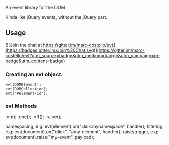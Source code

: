 An event library for the DOM

Kinda like jQuery events, without the jQuery part.

## Usage

[![Join the chat at https://gitter.im/marc-costello/evt](https://badges.gitter.im/Join%20Chat.svg)](https://gitter.im/marc-costello/evt?utm_source=badge&utm_medium=badge&utm_campaign=pr-badge&utm_content=badge)

### Creating an evt object.

````
evt(DOMElement);
evt(DOMCollection);
evt("#element-id");
````

### evt Methods

.on();
.one();
.off();
.raise();

namespacing, e.g: evt(element).on("click.mynamespace", handler);
filtering, e.g: evt(document).on("click", "#my-element", handler);
raise/trigger, e.g: evt(document).raise("my-event", payload);
